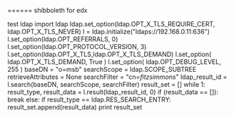 ======
shibboleth for edx

test ldap
    import ldap
ldap.set_option(ldap.OPT_X_TLS_REQUIRE_CERT, ldap.OPT_X_TLS_NEVER)
l = ldap.initialize("ldaps://192.168.0.11:636")
l.set_option(ldap.OPT_REFERRALS, 0)
l.set_option(ldap.OPT_PROTOCOL_VERSION, 3)
l.set_option(ldap.OPT_X_TLS,ldap.OPT_X_TLS_DEMAND)
l.set_option( ldap.OPT_X_TLS_DEMAND, True )
l.set_option( ldap.OPT_DEBUG_LEVEL, 255 )
baseDN = "o=msb"
searchScope = ldap.SCOPE_SUBTREE
retrieveAttributes = None
searchFilter = "cn=*fitzsimmons*"
ldap_result_id = l.search(baseDN, searchScope, searchFilter)
result_set = []
while 1:
    result_type, result_data = l.result(ldap_result_id, 0)
    if (result_data == []):
        break
    else:
        if result_type == ldap.RES_SEARCH_ENTRY:
            result_set.append(result_data)
    print result_set
